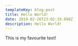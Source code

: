 ```yaml
---
templateKey: blog-post
title: Hello World!
date: 2019-02-26T23:02:19.698Z
description: Hello World!
---
```

This is my favourite text!
